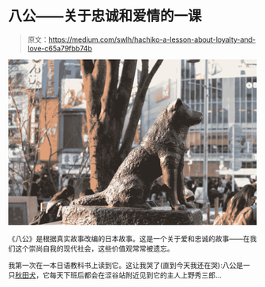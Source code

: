 # 八公——关于忠诚和爱情的一课

> 原文：<https://medium.com/swlh/hachiko-a-lesson-about-loyalty-and-love-c65a79fbb74b>

![](img/7c96fd63197eaaf3800d17d374ff2f34.png)

《八公》是根据真实故事改编的日本故事。这是一个关于爱和忠诚的故事——在我们这个崇尚自我的现代社会，这些价值观常常被遗忘。

我第一次在一本日语教科书上读到它。这让我哭了(直到今天我还在哭):八公是一只[秋田犬](https://en.wikipedia.org/wiki/Akita_(dog))，它每天下班后都会在涩谷站附近见到它的主人上野秀三郎…